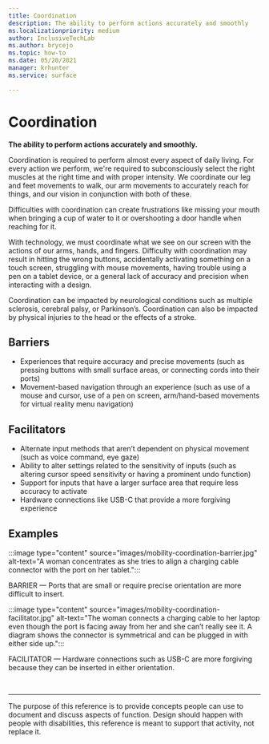 ```yaml
---
title: Coordination
description: The ability to perform actions accurately and smoothly
ms.localizationpriority: medium
author: InclusiveTechLab
ms.author: brycejo 
ms.topic: how-to
ms.date: 05/20/2021
manager: krhunter
ms.service: surface

---
```


# Coordination

**The ability to perform actions accurately and smoothly.**

Coordination is required to perform almost every aspect of daily living. For every action we perform, we're required to subconsciously select the right muscles at the right time and with proper intensity. We coordinate our leg and feet movements to walk, our arm movements to accurately reach for things, and our vision in conjunction with both of these.

Difficulties with coordination can create frustrations like missing your mouth when bringing a cup of water to it or overshooting a door handle when reaching for it.

With technology, we must coordinate what we see on our screen with the actions of our arms, hands, and fingers. Difficulty with coordination may result in hitting the wrong buttons, accidentally activating something on a touch screen, struggling with mouse movements, having trouble using a pen on a tablet device, or a general lack of accuracy and precision when interacting with a design.

Coordination can be impacted by neurological conditions such as multiple sclerosis, cerebral palsy, or Parkinson’s. Coordination can also be impacted by physical injuries to the head or the effects of a stroke.

## Barriers

* Experiences that require accuracy and precise movements (such as pressing buttons with small surface areas, or connecting cords into their ports)​
* Movement-based navigation through an experience (such as use of a mouse and cursor, use of a pen on screen, arm/hand-based movements for virtual reality menu navigation)​

## Facilitators
* Alternate input methods that aren’t dependent on physical movement (such as voice command, eye gaze)​
* Ability to alter settings related to the sensitivity of inputs (such as altering cursor speed sensitivity or having a prominent undo function)​
* Support for inputs that have a larger surface area that require less accuracy to activate​
* Hardware connections like USB-C that provide a more forgiving experience​


## Examples

:::image type="content" source="images/mobility-coordination-barrier.jpg" alt-text="A woman concentrates as she tries to align a charging cable connector with the port on her tablet.":::

BARRIER — Ports that are small or require precise orientation are more difficult to insert.

:::image type="content" source="images/mobility-coordination-facilitator.jpg" alt-text="The woman connects a charging cable to her laptop even though the port is facing away from her and she can’t really see it. A diagram shows the connector is symmetrical and can be plugged in with either side up.":::

FACILITATOR — Hardware connections such as USB-C are more forgiving because they can be inserted in either orientation.

&nbsp;

[comment]: # (Footer statement)
___
The purpose of this reference is to provide concepts people can use to document and discuss aspects of function. Design should happen with people with disabilities, this reference is meant to support that activity, not replace it. 